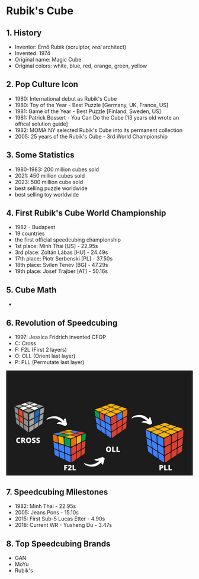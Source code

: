 <style>
.page-header {
  display: none;
}
.main-content {
  margin-top: 220px;
}

.cube {
  position: absolute;
  left: 0;
  top: 0;
  height: 245px;
  width: 100%;
  background-image: url("images/cube-tiles.png");
  background-repeat: repeat;
}
</style>
<div class="cube">
</div>


# Rubik's Cube

## 1. History
- Inventor: Ernő Rubik (scrulptor, *real* architect)
- Invented: 1974
- Original name: Magic Cube
- Original colors: white, blue, red, orange, green, yellow


## 2. Pop Culture Icon
- 1980: International debut as Rubik's Cube
- 1980: Toy of the Year - Best Puzzle [Germany, UK, France, US]
- 1981: Game of the Year - Best Puzzle [Finland, Sweden, US]
- 1981: Patrick Bossert - You Can Do the Cube [13 years old wrote an offical solution guide]
- 1982: MOMA NY selected Rubik's Cube into its permanent collection
- 2005: 25 years of the Rubik's Cube - 3rd World Championship

## 3. Some Statistics
- 1980-1983: 200 million cubes sold
- 2021: 450 million cubes sold
- 2023: 500 million cube sold
- best selling puzzle worldwide
- best selling toy worldwide

## 4. First Rubik's Cube World Championship
- 1982 - Budapest
- 19 countries
- the first official speedcubing championship
- 1st place: Minh Thai [US] - 22.95s
- 3rd place: Zoltán Lábas [HU] - 24.49s
- 17th place: Piotr Serbenski [PL] - 37.50s
- 18th place: Svilen Tenev [BG] - 47.29s
- 19th place: Josef Trajber [AT] - 50.16s



## 5. Cube Math
-

## 6. Revolution of Speedcubing
- 1997: Jessica Fridrich invented CFOP
- C: Cross
- F: F2L (First 2 layers)
- O: OLL (Orient last layer)
- P: PLL (Permutate last layer)


![CFOP method](images/cfop.jpg)

## 7. Speedcubing Milestones
- 1982: Minh Thai - 22.95s
- 2005: Jeans Pons - 15.10s
- 2015: First Sub-5 Lucas Etter - 4.90s
- 2018: Current WR - Yusheng Du - 3.47s

## 8. Top Speedcubing Brands
- GAN
- MoYu
- Rubik's
